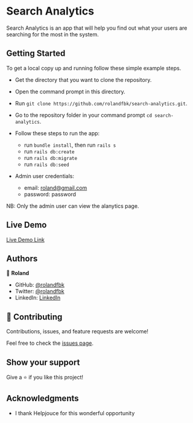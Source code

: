 # Search Analytics

Search Analytics is an app that will help you find out what your users are searching for the most in the system.

## Getting Started
To get a local copy up and running follow these simple example steps.

- Get the directory that you want to clone the repository.
- Open the command prompt in this directory.
- Run `git clone https://github.com/rolandfbk/search-analytics.git`.
- Go to the repository folder in your command prompt `cd search-analytics`.

- Follow these steps to run the app:
  - run `bundle install`, then run `rails s`
  - run `rails db:create`
  - run `rails db:migrate`
  - run `rails db:seed`

- Admin user credentials:
  - email: roland@gmail.com
  - password: password

NB: Only the admin user can view the alanytics page.

## Live Demo

[Live Demo Link](https://search-analytics-helpjuice.herokuapp.com/)

## Authors

👤 **Roland**

- GitHub: [@rolandfbk](https://github.com/rolandfbk)
- Twitter: [@rolandfbk](https://twitter.com/rolandfbk)
- LinkedIn: [LinkedIn](https://www.linkedin.com/in/roland-ossisa-yuma)

## 🤝 Contributing

Contributions, issues, and feature requests are welcome!

Feel free to check the [issues page](../../issues/).

## Show your support

Give a ⭐️ if you like this project!

## Acknowledgments

- I thank Helpjouce for this wonderful opportunity